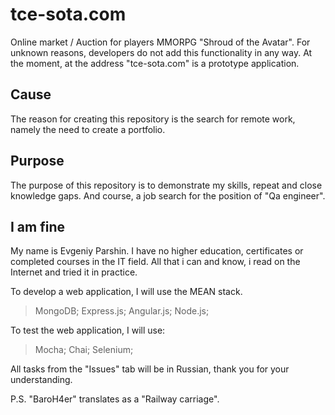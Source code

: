# tce-sota.com
Online market / Auction for players MMORPG "Shroud of the Avatar". For unknown reasons, developers do not add this functionality in any way. At the moment, at the address "tce-sota.com" is a prototype application.

## Cause
The reason for creating this repository is the search for remote work, namely the need to create a portfolio.

## Purpose
The purpose of this repository is to demonstrate my skills, repeat and close knowledge gaps. And course, a job search for the position of "Qa engineer".

## I am fine
My name is Evgeniy Parshin. I have no higher education, certificates or completed courses in the IT field. All that i can and know, i read on the Internet and tried it in practice.

To develop a web application, I will use the MEAN stack.

>MongoDB; 
>Express.js; 
>Angular.js; 
>Node.js; 

To test the web application, I will use:

>Mocha; 
>Chai; 
>Selenium; 

All tasks from the "Issues" tab will be in Russian, thank you for your understanding.

P.S. "BaroH4er" translates as a "Railway carriage".